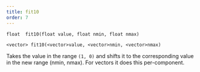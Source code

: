 ```yaml
---
title: fit10
order: 7
---
```

`float  fit10(float value, float nmin, float nmax)`

`<vector> fit10(<vector>value, <vector>nmin, <vector>nmax)`

Takes the value in the range `(1, 0)` and shifts it to the corresponding value in the new range (nmin, nmax). For vectors it does this per-component.
